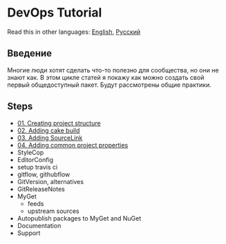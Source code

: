 # DevOps Tutorial

Read this in other languages: [English](README.md), [Русский](README.ru.md)

## Введение
Многие люди хотят сделать что-то полезно для сообщества, но они не знают как. В этом цикле статей я покажу как можно создать свой первый общедоступный пакет. Будут рассмотрены общие практики.

## Steps
* [01. Creating project structure](docs/01_project_structure.md)
* [02. Adding cake build](docs/02_cake_build.md)
* [03. Adding SourceLink](docs/03_source_link.md)
* [04. Adding common project properties](docs/04_common_project.md)
* StyleCop
* EditorConfig
* setup travis ci
* gitflow, githubflow
* GitVersion, alternatives
* GitReleaseNotes
* MyGet
  * feeds
  * upstream sources
* Autopublish packages to MyGet and NuGet
* Documentation
* Support
